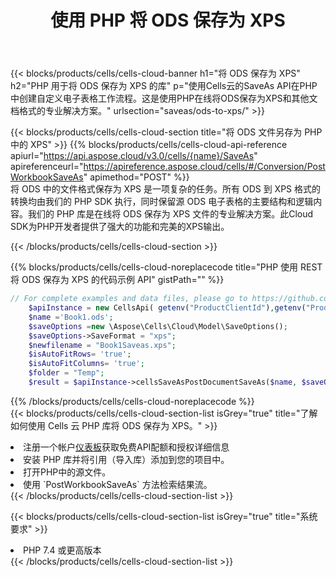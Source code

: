 ﻿---
title: 使用 PHP 将 ODS 保存为 XPS
description: 利用Aspose.Cells Cloud SDK for PHP将ODS格式文件保存为XPS格式文件。
kwords: Excel, Save ODS as XPS, REST, PHP
howto: How to save ODS as XPS using Aspose.Cells Cloud PHP library.
---
{{< blocks/products/cells/cells-cloud-banner h1="将 ODS 保存为 XPS" h2="PHP 用于将 ODS 保存为 XPS 的库" p="使用Cells云的SaveAs API在PHP中创建自定义电子表格工作流程。这是使用PHP在线将ODS保存为XPS和其他文档格式的专业解决方案。" urlsection="saveas/ods-to-xps/" >}}

{{< blocks/products/cells/cells-cloud-section title="将 ODS 文件另存为 PHP 中的 XPS" >}}
{{% blocks/products/cells/cells-cloud-api-reference apiurl="https://api.aspose.cloud/v3.0/cells/{name}/SaveAs" apireferenceurl="https://apireference.aspose.cloud/cells/#/Conversion/PostWorkbookSaveAs" apimethod="POST" %}}
<br/>
将 ODS 中的文件格式保存为 XPS 是一项复杂的任务。所有 ODS 到 XPS 格式的转换均由我们的 PHP SDK 执行，同时保留源 ODS 电子表格的主要结构和逻辑内容。我们的 PHP 库是在线将 ODS 保存为 XPS 文件的专业解决方案。此Cloud SDK为PHP开发者提供了强大的功能和完美的XPS输出。

{{< /blocks/products/cells/cells-cloud-section >}}

{{% blocks/products/cells/cells-cloud-noreplacecode title="PHP 使用 REST 将 ODS 保存为 XPS 的代码示例 API" gistPath="" %}}
  
```php
// For complete examples and data files, please go to https://github.com/aspose-cells-cloud/aspose-cells-cloud-php/
    $apiInstance = new CellsApi( getenv("ProductClientId"),getenv("ProductClientSecret") );
    $name ='Book1.ods';
    $saveOptions =new \Aspose\Cells\Cloud\Model\SaveOptions();
    $saveOptions->SaveFormat = "xps";
    $newfilename = "Book1Saveas.xps";
    $isAutoFitRows= 'true';
    $isAutoFitColumns= 'true';
    $folder = "Temp";
    $result = $apiInstance->cellsSaveAsPostDocumentSaveAs($name, $saveOptions, $newfilename,$isAutoFitRows, $isAutoFitColumns, $folder);
```
  
{{% /blocks/products/cells/cells-cloud-noreplacecode %}}
<br/>
{{< blocks/products/cells/cells-cloud-section-list isGrey="true" title="了解如何使用 Cells 云 PHP 库将 ODS 保存为 XPS。" >}}
<li>注册一个帐户<a href="https://dashboard.aspose.cloud/">仪表板</a>获取免费API配额和授权详细信息</li>
<li>安装 PHP 库并将引用（导入库）添加到您的项目中。</li>
<li>打开PHP中的源文件。</li>
<li>使用 `PostWorkbookSaveAs` 方法检索结果流。</li>
{{< /blocks/products/cells/cells-cloud-section-list >}}

{{< blocks/products/cells/cells-cloud-section-list isGrey="true" title="系统要求" >}}
<li>PHP 7.4 或更高版本</li>
{{< /blocks/products/cells/cells-cloud-section-list >}}
